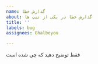```yaml
---
name: گذارش خطا
about: گذارش خطا در یکی از تیپ ها
title: ''
labels: bug
assignees: Ghalbeyou

---
```


فقط توضیح دهید که چی شده است
